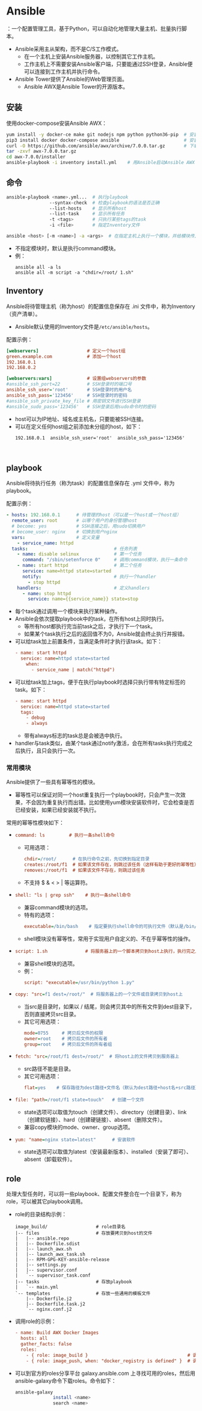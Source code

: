 # Ansible

：一个配置管理工具，基于Python，可以自动化地管理大量主机、批量执行脚本。
- Ansible采用主从架构，而不是C/S工作模式。
  - 在一个主机上安装Ansible服务器，以控制其它工作主机。
  - 工作主机上不需要安装Ansible客户端，只要能通过SSH登录，Ansible便可以连接到工作主机并执行命令。
- Ansible Tower提供了Ansible的Web管理页面。
  - Ansible AWX是Ansible Tower的开源版本。

## 安装

使用docker-compose安装Ansible AWX：
```sh
yum install -y docker-ce make git nodejs npm python python36-pip  # 安装依赖
pip3 install docker docker-compose ansible                        # 安装Ansible
curl -O https://github.com/ansible/awx/archive/7.0.0.tar.gz       # 下载Ansible AWX
tar -zxvf awx-7.0.0.tar.gz
cd awx-7.0.0/installer
ansible-playbook -i inventory install.yml    # 用Ansible启动Ansible AWX
```

## 命令

```sh
ansible-playbook <name>.yml...  # 执行playbook
                --syntax-check  # 检查playbook的语法是否正确
                --list-hosts    # 显示所有host
                --list-task     # 显示所有任务
                -t <tags>       # 只执行某些tags的task
                -i <file>       # 指定Inventory文件
```

```sh
ansible <host> [-m <name>] -a <args>  # 在指定主机上执行一个模块，并给模块传入参数
```
- 不指定模块时，默认是执行command模块。
- 例：
    ```
    ansible all -a ls
    ansible all -m script -a "chdir=/root/ 1.sh"
    ```

## Inventory

Ansible将待管理主机（称为host）的配置信息保存在 .ini 文件中，称为Inventory（资产清单）。
- Ansible默认使用的Inventory文件是`/etc/ansible/hosts`。

配置示例：
```ini
[webservers]                  # 定义一个host组
green.example.com             # 添加一个host
192.168.0.1
192.168.0.2

[webservers:vars]             # 设置组webservers的参数
#ansible_ssh_port=22          # SSH登录时的端口号
ansible_ssh_user='root'       # SSH登录时的用户名
ansible_ssh_pass='123456'     # SSH登录时的密码
#ansible_ssh_private_key_file # 用密钥文件进行SSH登录
#ansible_sudo_pass='123456'   # SSH登录后用sudo命令时的密码
```
- host可以为IP地址、域名或主机名，只要能被SSH连接。
- 可以在定义任何host组之前添加未分组的host，如下：
    ```
    192.168.0.1  ansible_ssh_user='root'  ansible_ssh_pass='123456'
    ```
 
## playbook

Ansible将待执行任务（称为task）的配置信息保存在 .yml 文件中，称为playbook。

配置示例：
```yaml
- hosts: 192.168.0.1      # 待管理的host（可以是一个host或一个host组）
  remote_user: root       # 以哪个用户的身份管理host
  # become: yes           # SSH连接之后，用sudo切换用户
  # become_user: nginx    # 切换到用户nginx
  vars:                   # 定义变量
    - service_name: httpd
  tasks:                                # 任务列表
    - name: disable selinux             # 第一个任务
      command: "/sbin/setenforce 0"     # 调用command模块，执行一条命令
    - name: start httpd                 # 第二个任务
      service: name=httpd state=started
      notify:                           # 执行一个handler
        - stop httpd
    handlers:                           # 定义handlers
      - name: stop httpd
        service: name={{service_name}} state=stop
```
- 每个task通过调用一个模块来执行某种操作。
- Ansible会依次提取playbook中的task，在所有host上同时执行。
  - 等所有host都执行完当前task之后，才执行下一个task。
  - 如果某个task执行之后的返回值不为0，Ansible就会终止执行并报错。
- 可以给task加上前置条件，当满足条件时才执行该task。如下：
    ```ini
    - name: start httpd
      service: name=httpd state=started
        when:
          - service_name | match("httpd")
    ```
- 可以给task加上tags，便于在执行playbook时选择只执行带有特定标签的task。如下：
    ```ini
    - name: start httpd
      service: name=httpd state=started
      tags:
        - debug
        - always
    ```
  - 带有always标志的task总是会被选中执行。
- handler与task类似，由某个task通过notify激活，会在所有tasks执行完成之后执行，且只会执行一次。

### 常用模块

Ansible提供了一些具有幂等性的模块。
- 幂等性可以保证对同一个host重复执行一个playbook时，只会产生一次效果，不会因为重复执行而出错。比如使用yum模块安装软件时，它会检查是否已经安装，如果已经安装就不执行。


常用的幂等性模块如下：

- 
  ```ini
  command: ls         # 执行一条shell命令
  ```
  - 可用选项：
    ```ini
    chdir=/root/      # 在执行命令之前，先切换到指定目录
    creates:/root/f1  # 如果该文件存在，则跳过该任务（这样有助于更好的幂等性）
    removes:/root/f1  # 如果该文件不存在，则跳过该任务
    ```
  - 不支持 $ & < > | 等运算符。

- 
  ```ini
  shell: "ls | grep ssh"    # 执行一条shell命令
  ```
  - 兼容command模块的选项。
  - 特有的选项：
    ```ini
    executable=/bin/bash    # 指定要执行shell命令的可执行文件（默认是/bin/sh）
    ```
  - shell模块没有幂等性，常用于实现用户自定义的、不在乎幂等性的操作。

- 
  ```ini
  script: 1.sh              # 将服务器上的一个脚本拷贝到host上执行，执行完之后会删掉它
  ```
  - 兼容shell模块的选项。
  - 例：
    ```ini
    script: "executable=/usr/bin/python 1.py"
    ```

- 
  ```ini
  copy: "src=f1 dest=/root/"  # 将服务器上的一个文件或目录拷贝到host上
  ```
  - 当src是目录时，如果以 / 结尾，则会拷贝其中的所有文件到dest目录下，否则直接拷贝src目录。
  - 其它可用选项：
    ```ini
    mode=0755     # 拷贝后文件的权限
    owner=root    # 拷贝后文件的所有者
    group=root    # 拷贝后文件的所有者组
    ```

- 
  ```ini
  fetch: "src=/root/f1 dest=/root/"  # 将host上的文件拷贝到服务器上
  ```
  - src路径不能是目录。
  - 其它可用选项：
    ```ini
    flat=yes    # 保存路径为dest路径+文件名（默认为dest路径+host名+src路径）
    ```

- 
  ```ini
  file: "path=/root/f1 state=touch"   # 创建一个文件
  ```
  - state选项可以取值为touch（创建文件）、directory（创建目录）、link（创建软链接）、hard（创建硬链接）、absent（删除文件）。
  - 兼容copy模块的mode、owner、group选项。

- 
  ```ini
  yum: "name=nginx state=latest"      # 安装软件
  ```
  - state选项可以取值为latest（安装最新版本）、installed（安装了即可）、absent（卸载软件）。

## role

处理大型任务时，可以将一些playbook、配置文件整合在一个目录下，称为role，可以被其它playbook调用。

- role的目录结构示例：
  ```
  image_build/                  # role目录名
  |-- files                     # 存放要拷贝到host的文件
  |   |-- ansible.repo
  |   |-- Dockerfile.sdist
  |   |-- launch_awx.sh
  |   |-- launch_awx_task.sh
  |   |-- RPM-GPG-KEY-ansible-release
  |   |-- settings.py
  |   |-- supervisor.conf
  |   `-- supervisor_task.conf
  |-- tasks                     # 存放playbook
  |   `-- main.yml
  `-- templates                 # 存放一些通用的模板文件
      |-- Dockerfile.j2
      |-- Dockerfile.task.j2
      `-- nginx.conf.j2
  ```

- 调用role的示例：
  ```ini
  - name: Build AWX Docker Images
    hosts: all
    gather_facts: false
    roles:
      - { role: image_build }                                     # 调用一个role
      - { role: image_push, when: "docker_registry is defined" }  # 调用第二个role
  ```

- 可以到官方的roles分享平台 galaxy.ansible.com 上寻找可用的roles，然后用ansible-galaxy命令下载roles。命令如下：
  ```sh
  ansible-galaxy
                install <name>
                search <name>
  ```
